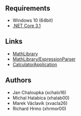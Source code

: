 # ​

## Requirements

- Windows 10 (64bit)
- [.NET Core 3.1](https://dotnet.microsoft.com/download/dotnet-core/3.1)

## Links

- [MathLibrary](namespaceMathLib.html)
- [MathLibrary/ExpressionParser](namespaceMathLib_1_1Expression.html)
- [CalculatorApplication](namespaceCalculator.html)

## Authors

- Jan Chaloupka (xchalo16)
- Michal Halabica (xhalab00)
- Marek Václavík (xvacla26)
- Richard Hrmo (xhrmor00)
